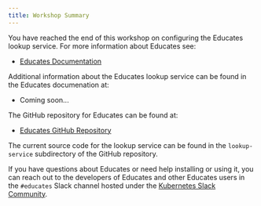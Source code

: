 ```yaml
---
title: Workshop Summary
---
```


You have reached the end of this workshop on configuring the Educates lookup
service. For more information about Educates see:

* [Educates Documentation](https://docs.educates.dev)

Additional information about the Educates lookup service can be found in the
Educates documenation at:

* Coming soon...

The GitHub repository for Educates can be found at:

* [Educates GitHub Repository](https://github.com/vmware-tanzu-labs/educates-training-platform)

The current source code for the lookup service can be found in the
`lookup-service` subdirectory of the GitHub repository.

If you have questions about Educates or need help installing or using it, you
can reach out to the developers of Educates and other Educates users in the
`#educates` Slack channel hosted under the [Kubernetes Slack
Community](https://kubernetes.slack.com/).
